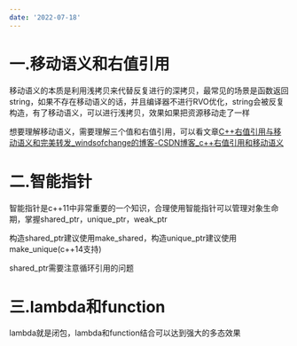 ```yaml
---
date: '2022-07-18'
---
```


# 一.移动语义和右值引用

移动语义的本质是利用浅拷贝来代替反复进行的深拷贝，最常见的场景是函数返回string，如果不存在移动语义的话，并且编译器不进行RVO优化，string会被反复构造，有了移动语义，可以进行浅拷贝，效果如果把资源移动走了一样

想要理解移动语义，需要理解三个值和右值引用，可以看文章[C++右值引用与移动语义和完美转发_windsofchange的博客-CSDN博客_c++右值引用和移动语义](https://blog.csdn.net/ArtAndLife/article/details/120813556)

# 二.智能指针

智能指针是c++11中非常重要的一个知识，合理使用智能指针可以管理对象生命期，掌握shared_ptr，unique_ptr，weak_ptr

构造shared_ptr建议使用make_shared，构造unique_ptr建议使用make_unique(c++14支持)

shared_ptr需要注意循环引用的问题

# 三.lambda和function

lambda就是闭包，lambda和function结合可以达到强大的多态效果
